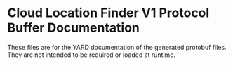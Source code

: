 # Cloud Location Finder V1 Protocol Buffer Documentation

These files are for the YARD documentation of the generated protobuf files.
They are not intended to be required or loaded at runtime.
